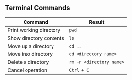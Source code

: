 ## Terminal Commands

| Command | Result |
| ------- | ------ |
| Print working directory | `pwd` |
| Show directory contents | `ls` |
| Move up a directory | `cd ..` |
| Move into directory | `cd <directory name>` |
| Delete a directory | `rm -r <directory name>` |
| Cancel operation | `Ctrl + C` |